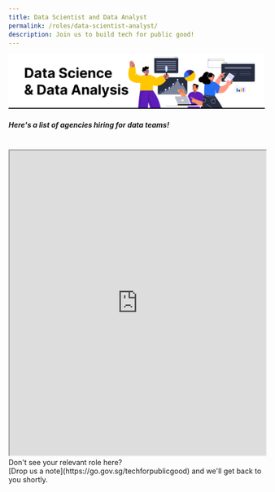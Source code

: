 ```yaml
---
title: Data Scientist and Data Analyst
permalink: /roles/data-scientist-analyst/
description: Join us to build tech for public good!
---
```

![The Singapore Government is hiring. These agencies have Data Scientist and Data Analyst job roles.](/images/Data%20scientist%20and%20data%20analyst.png)
##### Here's a list of agencies hiring for data teams!
<br>
<iframe src="https://docs.google.com/spreadsheets/d/e/2PACX-1vRKeIHN2edATjW8zRU5HgoQ6UxtXEYtoeYa1PE2epVh4OlWr0fKP419IZieULRuMXWtNi5lseklG5br/pubhtml?gid=1367677829&amp;single=true&amp;widget=true&amp;headers=false" width="100%" height="600"></iframe>
<br> Don't see your relevant role here? <br> [Drop us a note](https://go.gov.sg/techforpublicgood) and we'll get back to you shortly.